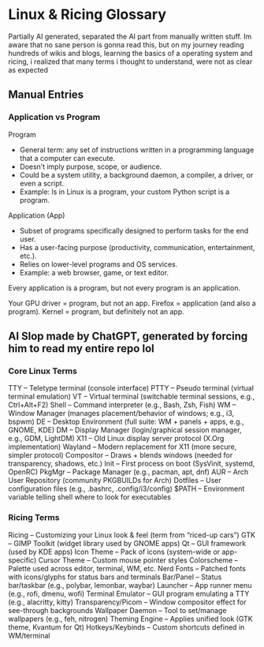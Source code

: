 # Linux & Ricing Glossary
Partially AI generated, separated the AI part from manually written stuff. 
Im aware that no sane person is gonna read this, but on my journey reading hundreds of wikis and blogs, learning the basics of a operating system and ricing, i realized that many terms i thought to understand, were not as clear as expected

## Manual Entries

### Application vs Program 
Program

 - General term: any set of instructions written in a programming language that a computer can execute.
 - Doesn’t imply purpose, scope, or audience.
 - Could be a system utility, a background daemon, a compiler, a driver, or even a script.
 - Example: ls in Linux is a program, your custom Python script is a program.

Application (App)

 - Subset of programs specifically designed to perform tasks for the end user.
 - Has a user-facing purpose (productivity, communication, entertainment, etc.).
 - Relies on lower-level programs and OS services.
 - Example: a web browser, game, or text editor.

Every application is a program, but not every program is an application.

Your GPU driver = program, but not an app.
Firefox = application (and also a program).
Kernel = program, but definitely not an app.


## AI Slop made by ChatGPT, generated by forcing him to read my entire repo lol


### Core Linux Terms

TTY – Teletype terminal (console interface)
PTTY – Pseudo terminal (virtual terminal emulation)
VT – Virtual terminal (switchable terminal sessions, e.g., Ctrl+Alt+F2)
Shell – Command interpreter (e.g., Bash, Zsh, Fish)
WM – Window Manager (manages placement/behavior of windows; e.g., i3, bspwm)
DE – Desktop Environment (full suite: WM + panels + apps, e.g., GNOME, KDE)
DM – Display Manager (login/graphical session manager, e.g., GDM, LightDM)
X11 – Old Linux display server protocol (X.Org implementation)
Wayland – Modern replacement for X11 (more secure, simpler protocol)
Compositor – Draws + blends windows (needed for transparency, shadows, etc.)
Init – First process on boot (SysVinit, systemd, OpenRC)
PkgMgr – Package Manager (e.g., pacman, apt, dnf)
AUR – Arch User Repository (community PKGBUILDs for Arch)
Dotfiles – User configuration files (e.g., .bashrc, .config/i3/config)
$PATH – Environment variable telling shell where to look for executables

### Ricing Terms

Ricing – Customizing your Linux look & feel (term from “riced-up cars”)
GTK – GIMP Toolkit (widget library used by GNOME apps)
Qt – GUI framework (used by KDE apps)
Icon Theme – Pack of icons (system-wide or app-specific)
Cursor Theme – Custom mouse pointer styles
Colorscheme – Palette used across editor, terminal, WM, etc.
Nerd Fonts – Patched fonts with icons/glyphs for status bars and terminals
Bar/Panel – Status bar/taskbar (e.g., polybar, lemonbar, waybar)
Launcher – App runner menu (e.g., rofi, dmenu, wofi)
Terminal Emulator – GUI program emulating a TTY (e.g., alacritty, kitty)
Transparency/Picom – Window compositor effect for see-through backgrounds
Wallpaper Daemon – Tool to set/manage wallpapers (e.g., feh, nitrogen)
Theming Engine – Applies unified look (GTK theme, Kvantum for Qt)
Hotkeys/Keybinds – Custom shortcuts defined in WM/terminal

<!-- 
Author: cturpn
File: glossary.md
Purpose: Glossary
Created: 2025-08-22
Edited: 2025-08-22
-->
